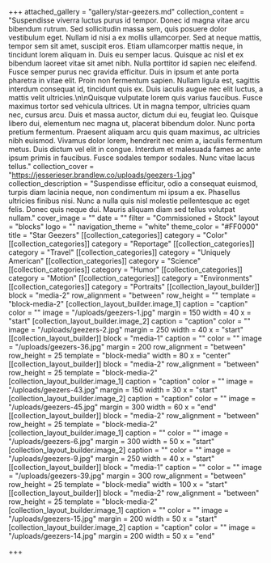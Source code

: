 +++
attached_gallery = "gallery/star-geezers.md"
collection_content = "Suspendisse viverra luctus purus id tempor. Donec id magna vitae arcu bibendum rutrum. Sed sollicitudin massa sem, quis posuere dolor vestibulum eget. Nullam id nisi a ex mollis ullamcorper. Sed at neque mattis, tempor sem sit amet, suscipit eros. Etiam ullamcorper mattis neque, in tincidunt lorem aliquam in. Duis eu semper lacus. Quisque ac nisl et ex bibendum laoreet vitae sit amet nibh. Nulla porttitor id sapien nec eleifend. Fusce semper purus nec gravida efficitur. Duis in ipsum et ante porta pharetra in vitae elit. Proin non fermentum sapien. Nullam ligula est, sagittis interdum consequat id, tincidunt quis ex. Duis iaculis augue nec elit luctus, a mattis velit ultricies.\n\nQuisque vulputate lorem quis varius faucibus. Fusce maximus tortor sed vehicula ultrices. Ut in magna tempor, ultricies quam nec, cursus arcu. Duis et massa auctor, dictum dui eu, feugiat leo. Quisque libero dui, elementum nec magna ut, placerat bibendum dolor. Nunc porta pretium fermentum. Praesent aliquam arcu quis quam maximus, ac ultricies nibh euismod. Vivamus dolor lorem, hendrerit nec enim a, iaculis fermentum metus. Duis dictum vel elit in congue. Interdum et malesuada fames ac ante ipsum primis in faucibus. Fusce sodales tempor sodales. Nunc vitae lacus tellus."
collection_cover = "https://jesserieser.brandlew.co/uploads/geezers-1.jpg"
collection_description = "Suspendisse efficitur, odio a consequat euismod, turpis diam lacinia neque, non condimentum mi ipsum a ex. Phasellus ultricies finibus nisi. Nunc a nulla quis nisl molestie pellentesque ac eget felis. Donec quis neque dui. Mauris aliquam diam sed tellus volutpat nullam."
cover_image = ""
date = ""
filter = "Commissioned + Stock"
layout = "blocks"
logo = ""
navigation_theme = "white"
theme_color = "#FF0000"
title = "Star Geezers"
[[collection_categories]]
category = "Color"
[[collection_categories]]
category = "Reportage"
[[collection_categories]]
category = "Travel"
[[collection_categories]]
category = "Uniquely American"
[[collection_categories]]
category = "Science"
[[collection_categories]]
category = "Humor"
[[collection_categories]]
category = "Motion"
[[collection_categories]]
category = "Environments"
[[collection_categories]]
category = "Portraits"
[[collection_layout_builder]]
block = "media-2"
row_alignment = "between"
row_height = ""
template = "block-media-2"
[collection_layout_builder.image_1]
caption = "caption"
color = ""
image = "/uploads/geezers-1.jpg"
margin = 150
width = 40
x = "start"
[collection_layout_builder.image_2]
caption = "caption"
color = ""
image = "/uploads/geezers-2.jpg"
margin = 250
width = 40
x = "start"
[[collection_layout_builder]]
block = "media-1"
caption = ""
color = ""
image = "/uploads/geezers-36.jpg"
margin = 200
row_alignment = "between"
row_height = 25
template = "block-media"
width = 80
x = "center"
[[collection_layout_builder]]
block = "media-2"
row_alignment = "between"
row_height = 25
template = "block-media-2"
[collection_layout_builder.image_1]
caption = "caption"
color = ""
image = "/uploads/geezers-43.jpg"
margin = 150
width = 30
x = "start"
[collection_layout_builder.image_2]
caption = "caption"
color = ""
image = "/uploads/geezers-45.jpg"
margin = 300
width = 60
x = "end"
[[collection_layout_builder]]
block = "media-2"
row_alignment = "between"
row_height = 25
template = "block-media-2"
[collection_layout_builder.image_1]
caption = ""
color = ""
image = "/uploads/geezers-6.jpg"
margin = 300
width = 50
x = "start"
[collection_layout_builder.image_2]
caption = ""
color = ""
image = "/uploads/geezers-9.jpg"
margin = 250
width = 40
x = "start"
[[collection_layout_builder]]
block = "media-1"
caption = ""
color = ""
image = "/uploads/geezers-39.jpg"
margin = 300
row_alignment = "between"
row_height = 25
template = "block-media"
width = 100
x = "start"
[[collection_layout_builder]]
block = "media-2"
row_alignment = "between"
row_height = 25
template = "block-media-2"
[collection_layout_builder.image_1]
caption = ""
color = ""
image = "/uploads/geezers-15.jpg"
margin = 200
width = 50
x = "start"
[collection_layout_builder.image_2]
caption = "caption"
color = ""
image = "/uploads/geezers-14.jpg"
margin = 200
width = 50
x = "end"

+++
